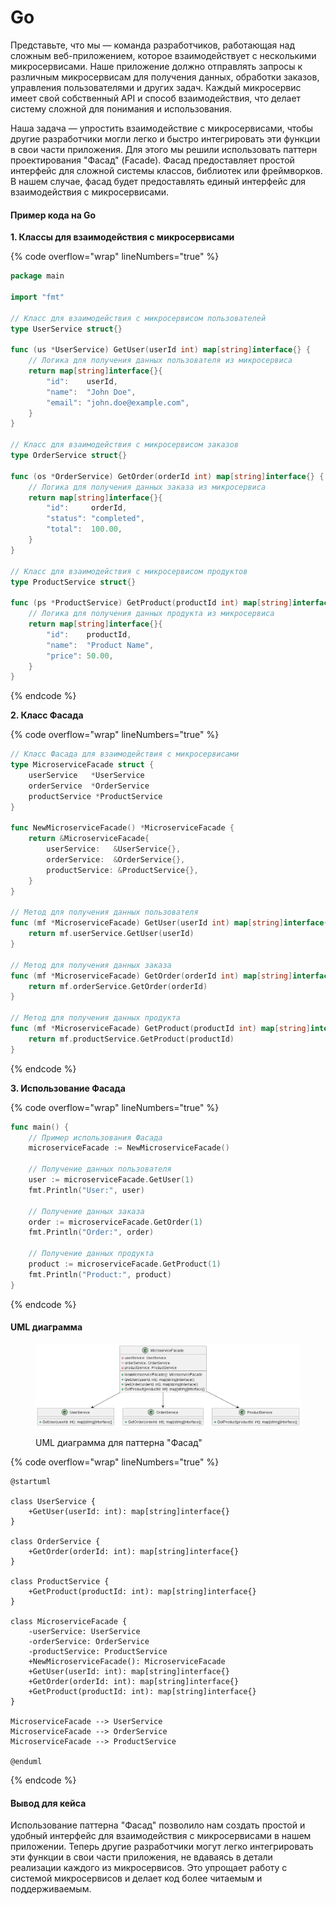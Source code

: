 # Go

Представьте, что мы — команда разработчиков, работающая над сложным веб-приложением, которое взаимодействует с несколькими микросервисами. Наше приложение должно отправлять запросы к различным микросервисам для получения данных, обработки заказов, управления пользователями и других задач. Каждый микросервис имеет свой собственный API и способ взаимодействия, что делает систему сложной для понимания и использования.

Наша задача — упростить взаимодействие с микросервисами, чтобы другие разработчики могли легко и быстро интегрировать эти функции в свои части приложения. Для этого мы решили использовать паттерн проектирования "Фасад" (Facade). Фасад предоставляет простой интерфейс для сложной системы классов, библиотек или фреймворков. В нашем случае, фасад будет предоставлять единый интерфейс для взаимодействия с микросервисами.

#### Пример кода на Go

**1. Классы для взаимодействия с микросервисами**

{% code overflow="wrap" lineNumbers="true" %}
```go
package main

import "fmt"

// Класс для взаимодействия с микросервисом пользователей
type UserService struct{}

func (us *UserService) GetUser(userId int) map[string]interface{} {
    // Логика для получения данных пользователя из микросервиса
    return map[string]interface{}{
        "id":    userId,
        "name":  "John Doe",
        "email": "john.doe@example.com",
    }
}

// Класс для взаимодействия с микросервисом заказов
type OrderService struct{}

func (os *OrderService) GetOrder(orderId int) map[string]interface{} {
    // Логика для получения данных заказа из микросервиса
    return map[string]interface{}{
        "id":     orderId,
        "status": "completed",
        "total":  100.00,
    }
}

// Класс для взаимодействия с микросервисом продуктов
type ProductService struct{}

func (ps *ProductService) GetProduct(productId int) map[string]interface{} {
    // Логика для получения данных продукта из микросервиса
    return map[string]interface{}{
        "id":    productId,
        "name":  "Product Name",
        "price": 50.00,
    }
}
```
{% endcode %}

**2. Класс Фасада**

{% code overflow="wrap" lineNumbers="true" %}
```go
// Класс Фасада для взаимодействия с микросервисами
type MicroserviceFacade struct {
    userService   *UserService
    orderService  *OrderService
    productService *ProductService
}

func NewMicroserviceFacade() *MicroserviceFacade {
    return &MicroserviceFacade{
        userService:   &UserService{},
        orderService:  &OrderService{},
        productService: &ProductService{},
    }
}

// Метод для получения данных пользователя
func (mf *MicroserviceFacade) GetUser(userId int) map[string]interface{} {
    return mf.userService.GetUser(userId)
}

// Метод для получения данных заказа
func (mf *MicroserviceFacade) GetOrder(orderId int) map[string]interface{} {
    return mf.orderService.GetOrder(orderId)
}

// Метод для получения данных продукта
func (mf *MicroserviceFacade) GetProduct(productId int) map[string]interface{} {
    return mf.productService.GetProduct(productId)
}
```
{% endcode %}

**3. Использование Фасада**

{% code overflow="wrap" lineNumbers="true" %}
```go
func main() {
    // Пример использования Фасада
    microserviceFacade := NewMicroserviceFacade()

    // Получение данных пользователя
    user := microserviceFacade.GetUser(1)
    fmt.Println("User:", user)

    // Получение данных заказа
    order := microserviceFacade.GetOrder(1)
    fmt.Println("Order:", order)

    // Получение данных продукта
    product := microserviceFacade.GetProduct(1)
    fmt.Println("Product:", product)
}
```
{% endcode %}

#### UML диаграмма

<figure><img src="../../../../../.gitbook/assets/image.png" alt=""><figcaption><p>UML диаграмма для паттерна "Фасад"</p></figcaption></figure>

{% code overflow="wrap" lineNumbers="true" %}
```plantuml
@startuml

class UserService {
    +GetUser(userId: int): map[string]interface{}
}

class OrderService {
    +GetOrder(orderId: int): map[string]interface{}
}

class ProductService {
    +GetProduct(productId: int): map[string]interface{}
}

class MicroserviceFacade {
    -userService: UserService
    -orderService: OrderService
    -productService: ProductService
    +NewMicroserviceFacade(): MicroserviceFacade
    +GetUser(userId: int): map[string]interface{}
    +GetOrder(orderId: int): map[string]interface{}
    +GetProduct(productId: int): map[string]interface{}
}

MicroserviceFacade --> UserService
MicroserviceFacade --> OrderService
MicroserviceFacade --> ProductService

@enduml
```
{% endcode %}

#### Вывод для кейса

Использование паттерна "Фасад" позволило нам создать простой и удобный интерфейс для взаимодействия с микросервисами в нашем приложении. Теперь другие разработчики могут легко интегрировать эти функции в свои части приложения, не вдаваясь в детали реализации каждого из микросервисов. Это упрощает работу с системой микросервисов и делает код более читаемым и поддерживаемым.
